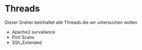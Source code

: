 # Threads

Dieser Ordner beinhaltet alle Threads die wir untersuchen wollen

-   Apache2 survailance
-   Port Scans
-   SSh_Extended
